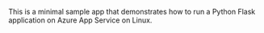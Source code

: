 This is a minimal sample app that demonstrates how to run a Python Flask application on Azure App Service on Linux.